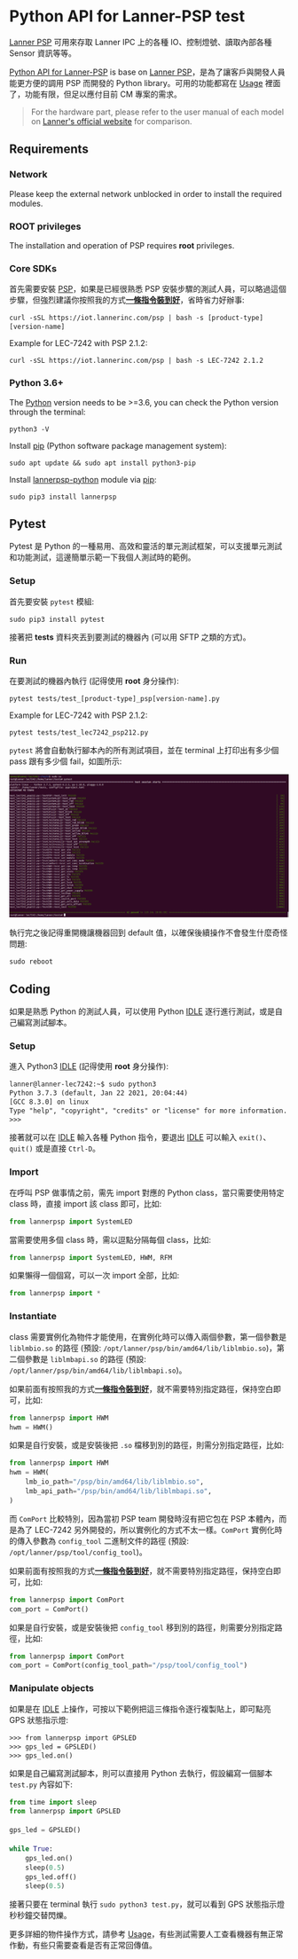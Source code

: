 # Python API for Lanner-PSP test

[Lanner PSP](https://iot.lannerinc.com/psp/PSP_Summary.htm) 可用來存取 Lanner IPC 上的各種 IO、控制燈號、讀取內部各種 Sensor 資訊等等。

[Python API for Lanner-PSP](https://github.com/jrchen982/lannerpsp-python) is base on [Lanner PSP](https://iot.lannerinc.com/psp/PSP_Summary.htm)，是為了讓客戶與開發人員能更方便的調用 PSP 而開發的 Python library。可用的功能都寫在 [Usage](https://github.com/jrchen982/lannerpsp-python#usage) 裡面了，功能有限，但足以應付目前 CM 專案的需求。

> For the hardware part, please refer to the user manual of each model on [Lanner's official website](https://lannerinc.com/) for comparison.

## Requirements

### Network

Please keep the external network unblocked in order to install the required modules.

### ROOT privileges

The installation and operation of PSP requires **root** privileges.

### Core SDKs

首先需要安裝 [PSP](https://iot.lannerinc.com/psp/PSP_Summary.htm)，如果是已經很熟悉 PSP 安裝步驟的測試人員，可以略過這個步驟，但強烈建議你按照我的方式[**一條指令裝到好**](https://github.com/jrchen982/lannerpsp#installation)，省時省力好辦事:

```shell
curl -sSL https://iot.lannerinc.com/psp | bash -s [product-type] [version-name]
```

Example for LEC-7242 with PSP 2.1.2:

```shell
curl -sSL https://iot.lannerinc.com/psp | bash -s LEC-7242 2.1.2
```

### Python 3.6+

The [Python](https://www.python.org/) version needs to be >=3.6, you can check the Python version through the terminal:

```shell
python3 -V
```

Install [pip](https://zh.wikipedia.org/zh-tw/Pip_(%E8%BB%9F%E4%BB%B6%E5%8C%85%E7%AE%A1%E7%90%86%E7%B3%BB%E7%B5%B1)) (Python software package management system):

```shell
sudo apt update && sudo apt install python3-pip
```

Install [lannerpsp-python](https://github.com/jrchen982/lannerpsp-python) module via [pip](https://zh.wikipedia.org/zh-tw/Pip_(%E8%BB%9F%E4%BB%B6%E5%8C%85%E7%AE%A1%E7%90%86%E7%B3%BB%E7%B5%B1)):

```shell
sudo pip3 install lannerpsp
```

## Pytest

Pytest 是 Python 的一種易用、高效和靈活的單元測試框架，可以支援單元測試和功能測試，這邊簡單示範一下我個人測試時的範例。

### Setup

首先要安裝 `pytest` 模組:

```shell
sudo pip3 install pytest
```

接著把 **tests** 資料夾丟到要測試的機器內 (可以用 SFTP 之類的方式)。

### Run

在要測試的機器內執行 (記得使用 **root** 身分操作):

```shell
pytest tests/test_[product-type]_psp[version-name].py
```

Example for LEC-7242 with PSP 2.1.2:

```shell
pytest tests/test_lec7242_psp212.py
```

`pytest` 將會自動執行腳本內的所有測試項目，並在 terminal 上打印出有多少個 pass 跟有多少個 fail，如圖所示:

![test-result.png](../img/test-result.png)

執行完之後記得重開機讓機器回到 default 值，以確保後續操作不會發生什麼奇怪問題:

```shell
sudo reboot
```

## Coding

如果是熟悉 Python 的測試人員，可以使用 Python [IDLE](https://en.wikipedia.org/wiki/IDLE) 逐行進行測試，或是自己編寫測試腳本。

### Setup

進入 Python3 [IDLE](https://en.wikipedia.org/wiki/IDLE) (記得使用 **root** 身分操作):

```console
lanner@lanner-lec7242:~$ sudo python3
Python 3.7.3 (default, Jan 22 2021, 20:04:44)
[GCC 8.3.0] on linux
Type "help", "copyright", "credits" or "license" for more information.
>>>
```

接著就可以在 [IDLE](https://en.wikipedia.org/wiki/IDLE) 輸入各種 Python 指令，要退出 [IDLE](https://en.wikipedia.org/wiki/IDLE) 可以輸入 `exit()`、`quit()` 或是直接 `Ctrl-D`。

### Import

在呼叫 PSP 做事情之前，需先 import 對應的 Python class，當只需要使用特定 class 時，直接 import 該 class 即可，比如:

```python
from lannerpsp import SystemLED
```

當需要使用多個 class 時，需以逗點分隔每個 class，比如:

```python
from lannerpsp import SystemLED, HWM, RFM
```

如果懶得一個個寫，可以一次 import 全部，比如:

```python
from lannerpsp import *
```

### Instantiate

class 需要實例化為物件才能使用，在實例化時可以傳入兩個參數，第一個參數是 `liblmbio.so` 的路徑 (預設: `/opt/lanner/psp/bin/amd64/lib/liblmbio.so`)，第二個參數是 `liblmbapi.so` 的路徑 (預設: `/opt/lanner/psp/bin/amd64/lib/liblmbapi.so`)。

如果前面有按照我的方式[**一條指令裝到好**](https://github.com/jrchen982/lannerpsp#installation)，就不需要特別指定路徑，保持空白即可，比如:

```python
from lannerpsp import HWM
hwm = HWM()
```

如果是自行安裝，或是安裝後把 `.so` 檔移到別的路徑，則需分別指定路徑，比如:

```python
from lannerpsp import HWM
hwm = HWM(
    lmb_io_path="/psp/bin/amd64/lib/liblmbio.so",
    lmb_api_path="/psp/bin/amd64/lib/liblmbapi.so",
)
```

而 `ComPort` 比較特別，因為當初 PSP team 開發時沒有把它包在 PSP 本體內，而是為了 LEC-7242 另外開發的，所以實例化的方式不太一樣。`ComPort` 實例化時的傳入參數為 `config_tool` 二進制文件的路徑 (預設: `/opt/lanner/psp/tool/config_tool`)。

如果前面有按照我的方式[**一條指令裝到好**](https://github.com/jrchen982/lannerpsp#installation)，就不需要特別指定路徑，保持空白即可，比如:

```python
from lannerpsp import ComPort
com_port = ComPort()
```

如果是自行安裝，或是安裝後把 `config_tool` 移到別的路徑，則需要分別指定路徑，比如:

```python
from lannerpsp import ComPort
com_port = ComPort(config_tool_path="/psp/tool/config_tool")
```

### Manipulate objects

如果是在 [IDLE](https://en.wikipedia.org/wiki/IDLE) 上操作，可按以下範例把這三條指令逐行複製貼上，即可點亮 GPS 狀態指示燈:

```console
>>> from lannerpsp import GPSLED
>>> gps_led = GPSLED()
>>> gps_led.on()
```

如果是自己編寫測試腳本，則可以直接用 Python 去執行，假設編寫一個腳本 `test.py` 內容如下:

```python
from time import sleep
from lannerpsp import GPSLED

gps_led = GPSLED()

while True:
    gps_led.on()
    sleep(0.5)
    gps_led.off()
    sleep(0.5)
```

接著只要在 terminal 執行 `sudo python3 test.py`，就可以看到 GPS 狀態指示燈秒秒鐘交替閃爍。

更多詳細的物件操作方式，請參考 [Usage](https://github.com/jrchen982/lannerpsp-python#usage)，有些測試需要人工查看機器有無正常作動，有些只需要查看是否有正常回傳值。
